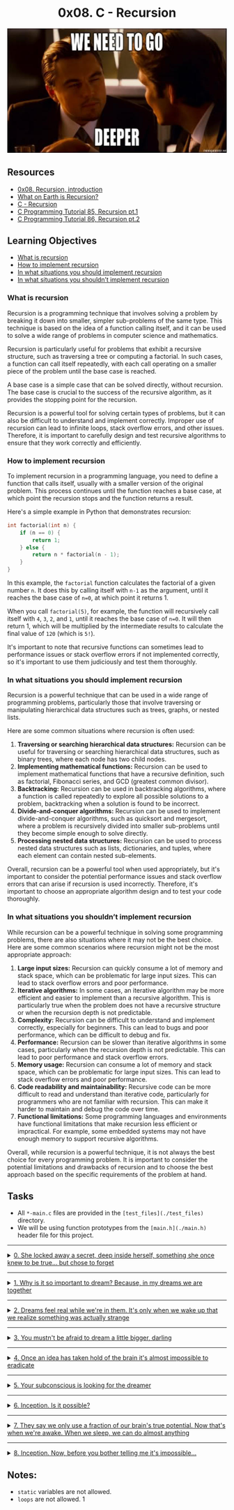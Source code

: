 
<h1 align="center">0x08. C - Recursion</h1>

<p align="center">
<img src="./imgs/a88.jpeg" alt="A meme about leonardo dicaprio saying 'we need to go deeper'">
</p>

## Resources
- [0x08. Recursion, introduction](https://s3.amazonaws.com/alx-intranet.hbtn.io/uploads/misc/2021/1/2818ba6f14f644b871dcbd746925fa15b8cd5937.pdf?X-Amz-Algorithm=AWS4-HMAC-SHA256&X-Amz-Credential=AKIARDDGGGOUSBVO6H7D%2F20230308%2Fus-east-1%2Fs3%2Faws4_request&X-Amz-Date=20230308T140244Z&X-Amz-Expires=86400&X-Amz-SignedHeaders=host&X-Amz-Signature=643abdea1ac2d004bbae216158d409e46d39f0ea54263a37e9af59f269afc6e6)
- [What on Earth is Recursion?](https://www.youtube.com/watch?v=Mv9NEXX1VHc)
- [C - Recursion](https://www.tutorialspoint.com/cprogramming/c_recursion.htm)
- [C Programming Tutorial 85, Recursion pt.1](https://www.youtube.com/watch?v=XGxbXMP6k8k)
- [C Programming Tutorial 86, Recursion pt.2](https://www.youtube.com/watch?v=7XiIS6HobNs)


## Learning Objectives
- [What is recursion](#what-is-recursion)
- [How to implement recursion](#how-to-implement-recursion)
- [In what situations you should implement recursion](#in-what-situations-you-should-implement-recursion)
- [In what situations you shouldn’t implement recursion](#in-what-situations-you-shouldnt-implement-recursion)


### What is recursion
Recursion is a programming technique that involves solving a problem by breaking it down into smaller, simpler sub-problems of the same type. This technique is based on the idea of a function calling itself, and it can be used to solve a wide range of problems in computer science and mathematics.

Recursion is particularly useful for problems that exhibit a recursive structure, such as traversing a tree or computing a factorial. In such cases, a function can call itself repeatedly, with each call operating on a smaller piece of the problem until the base case is reached.

A base case is a simple case that can be solved directly, without recursion. The base case is crucial to the success of the recursive algorithm, as it provides the stopping point for the recursion.

Recursion is a powerful tool for solving certain types of problems, but it can also be difficult to understand and implement correctly. Improper use of recursion can lead to infinite loops, stack overflow errors, and other issues. Therefore, it is important to carefully design and test recursive algorithms to ensure that they work correctly and efficiently.


### How to implement recursion
To implement recursion in a programming language, you need to define a function that calls itself, usually with a smaller version of the original problem. This process continues until the function reaches a base case, at which point the recursion stops and the function returns a result.

Here's a simple example in Python that demonstrates recursion:

```c
int factorial(int n) {
    if (n == 0) {
        return 1;
    } else {
        return n * factorial(n - 1);
    }
}
```
In this example, the `factorial` function calculates the factorial of a given number `n`. It does this by calling itself with `n-1` as the argument, until it reaches the base case of `n=0`, at which point it returns 1.

When you call `factorial(5)`, for example, the function will recursively call itself with `4`, `3`, `2`, and `1`, until it reaches the base case of `n=0`. It will then return 1, which will be multiplied by the intermediate results to calculate the final value of `120` (which is `5!`).

It's important to note that recursive functions can sometimes lead to performance issues or stack overflow errors if not implemented correctly, so it's important to use them judiciously and test them thoroughly.

### In what situations you should implement recursion

Recursion is a powerful technique that can be used in a wide range of programming problems, particularly those that involve traversing or manipulating hierarchical data structures such as trees, graphs, or nested lists.

Here are some common situations where recursion is often used:

1. **Traversing or searching hierarchical data structures:** Recursion can be useful for traversing or searching hierarchical data structures, such as binary trees, where each node has two child nodes.
2. **Implementing mathematical functions:** Recursion can be used to implement mathematical functions that have a recursive definition, such as factorial, Fibonacci series, and GCD (greatest common divisor). 
3. **Backtracking:** Recursion can be used in backtracking algorithms, where a function is called repeatedly to explore all possible solutions to a problem, backtracking when a solution is found to be incorrect. 
4. **Divide-and-conquer algorithms:** Recursion can be used to implement divide-and-conquer algorithms, such as quicksort and mergesort, where a problem is recursively divided into smaller sub-problems until they become simple enough to solve directly. 
5. **Processing nested data structures:** Recursion can be used to process nested data structures such as lists, dictionaries, and tuples, where each element can contain nested sub-elements.

Overall, recursion can be a powerful tool when used appropriately, but it's important to consider the potential performance issues and stack overflow errors that can arise if recursion is used incorrectly. Therefore, it's important to choose an appropriate algorithm design and to test your code thoroughly.

### In what situations you shouldn’t implement recursion

While recursion can be a powerful technique in solving some programming problems, there are also situations where it may not be the best choice. Here are some common scenarios where recursion might not be the most appropriate approach:

1. **Large input sizes:** Recursion can quickly consume a lot of memory and stack space, which can be problematic for large input sizes. This can lead to stack overflow errors and poor performance.
2. **Iterative algorithms:** In some cases, an iterative algorithm may be more efficient and easier to implement than a recursive algorithm. This is particularly true when the problem does not have a recursive structure or when the recursion depth is not predictable.
3. **Complexity:** Recursion can be difficult to understand and implement correctly, especially for beginners. This can lead to bugs and poor performance, which can be difficult to debug and fix.
4. **Performance:** Recursion can be slower than iterative algorithms in some cases, particularly when the recursion depth is not predictable. This can lead to poor performance and stack overflow errors.
5. **Memory usage:** Recursion can consume a lot of memory and stack space, which can be problematic for large input sizes. This can lead to stack overflow errors and poor performance.
6. **Code readability and maintainability:** Recursive code can be more difficult to read and understand than iterative code, particularly for programmers who are not familiar with recursion. This can make it harder to maintain and debug the code over time.
7. **Functional limitations:** Some programming languages and environments have functional limitations that make recursion less efficient or impractical. For example, some embedded systems may not have enough memory to support recursive algorithms.

Overall, while recursion is a powerful technique, it is not always the best choice for every programming problem. It is important to consider the potential limitations and drawbacks of recursion and to choose the best approach based on the specific requirements of the problem at hand.

## Tasks
- All `*-main.c` files are provided in the `[test_files](./test_files)` directory.
- We will be using function prototypes from the `[main.h](./main.h)` header file for this project.

---

<details>
<summary><a href="0-puts_recursion.c">0. She locked away a secret, deep inside herself, something she once knew to be true... but chose to forget</a></summary>

<img src="./imgs/0-puts_recursion.png" alt="puts a string recursively">

## Task 0

<img src="./imgs/0-puts_recursion.png" alt="puts recursion>

```c
#include "main.h"

/**
 * main - check the code
 *
 * Return: Always 0.
 */
int main(void)
{
    _puts_recursion("Puts with recursion");
    return (0);
}
```

> compiled with: `gcc -Wall -pedantic -Werror -Wextra -std=gnu89 _putchar.c 0-main.c 0-puts_recursion.c -o 0-puts_recursion`

> Output:
>```shell
> Puts with recursion 
>```

</details>

---

<details>
<summary><a href="1-print_rev_recursion.c">1. Why is it so important to dream? Because, in my dreams we are together</a></summary>

## Task 1

<img src="./imgs/1-print_rev_recursion.png" alt="print in reverse with recursion">

```c
#include "main.h"

/**
 * main - check the code
 *
 * Return: Always 0.
 */
int main(void)
{
    _print_rev_recursion("\nColton Walker");
    return (0);
}
```

> Compiled with: `gcc -Wall -pedantic -Werror -Wextra -std=gnu89 _putchar.c 1-main.c 1-print_rev_recursion.c -o 1-print_rev_recursion`

> Output:
> ```shell
> reklaW notloC
>```

</details>

---

<details>
<summary><a href="2-strlen_recursion.c">2. Dreams feel real while we're in them. It's only when we wake up that we realize something was actually strange</a></summary>

## Task 2

<img src="./imgs/2-strlen_recursion.png" alt="string length with recursion">

```c
#include "main.h"
#include <stdio.h>

/**
 * main - check the code
 *
 * Return: Always 0.
 */
int main(void)
{
    int n;

    n = _strlen_recursion("Corbin Coleman");
    printf("%d\n", n);
    return (0);
}
```

> Compiled with: `gcc -Wall -pedantic -Werror -Wextra -std=gnu89 2-main.c 2-strlen_recursion.c -o 2-strlen_recursion`

> Output:
> ```shell
> 14
>```

</details>

---

<details>
<summary><a href="3-factorial.c">3. You mustn't be afraid to dream a little bigger, darling</a></summary>

## Task 3

<img src="./imgs/3-factorial.png" alt="factorial">

```c
julien@ubuntu:~/0x08. Recursion$ cat 3-main.c
#include "main.h"
#include <stdio.h>

/**
 * main - check the code
 *
 * Return: Always 0.
 */
int main(void)
{
    int r;

    r = factorial(1);
    printf("%d\n", r);
    r = factorial(5);
    printf("%d\n", r);
    r = factorial(10);
    printf("%d\n", r);
    r = factorial(-1024);
    printf("%d\n", r);
    return (0);
}
```

> Compiled with: `gcc -Wall -pedantic -Werror -Wextra -std=gnu89 3-main.c 3-factorial.c -o 3-factorial`

> Output:
> ```c
> 1
> 120
> 3628800
> -1
> ```

</details>

---

<details>
<summary><a href="4-pow_recursion.c">4. Once an idea has taken hold of the brain it's almost impossible to eradicate</a></summary>


## Task 4

<img src="./imgs/4-pow_recursion.png" alt="power recursion">

```c
#include "main.h"
#include <stdio.h>

/**
 * main - check the code
 *
 * Return: Always 0.
 */
int main(void)
{
    int r;

    r = _pow_recursion(1, 10);
    printf("%d\n", r);
    r = _pow_recursion(1024, 0);
    printf("%d\n", r);
    r = _pow_recursion(2, 16);
    printf("%d\n", r);
    r = _pow_recursion(5, 2);
    printf("%d\n", r);
    r = _pow_recursion(5, -2);
    printf("%d\n", r);
    r = _pow_recursion(-5, 3);
    printf("%d\n", r);
    return (0);
}
```

> compiled with: `gcc -Wall -pedantic -Werror -Wextra -std=gnu89 4-main.c 4-pow_recursion.c -o 4-pow_recursion`

> Output:
> ```shell
> 1
> 1
> 65536
> 25
> -1
> -125
> ```

</details>

---

<details>
<summary><a href="5-sqrt_recursion.c">5. Your subconscious is looking for the dreamer</a></summary>

## Task 5

<img src="./imgs/5-sqrt_recursion.png" alt="square root recursion">

```c
#include "main.h"
#include <stdio.h>

/**
 * main - check the code
 *
 * Return: Always 0.
 */
int main(void)
{
    int r;

    r = _sqrt_recursion(1);
    printf("%d\n", r);
    r = _sqrt_recursion(1024);
    printf("%d\n", r);
    r = _sqrt_recursion(16);
    printf("%d\n", r);
    r = _sqrt_recursion(17);
    printf("%d\n", r);
    r = _sqrt_recursion(25);
    printf("%d\n", r);
    r = _sqrt_recursion(-1);
    printf("%d\n", r);
    return (0);
}
```

> Compiled with: `gcc -Wall -pedantic -Werror -Wextra -std=gnu89 5-main.c 5-sqrt_recursion.c -o 5-sqrt_recursion`

> Output:
> ```shell
> 1
> 32
> 4
> -1
> 5
> -1
> ```

</details> 

---

<details>
<summary><a href="6-is_prime_number.c">6. Inception. Is it possible?</a></summary>

## Task 6

<img src="./imgs/6-is_prime_number.png" alt="prime number">

```c
#include "main.h"
#include <stdio.h>

/**
 * main - check the code
 *
 * Return: Always 0.
 */
int main(void)
{
    int r;

    r = is_prime_number(1);
    printf("%d\n", r);
    r = is_prime_number(1024);
    printf("%d\n", r);
    r = is_prime_number(16);
    printf("%d\n", r);
    r = is_prime_number(17);
    printf("%d\n", r);
    r = is_prime_number(25);
    printf("%d\n", r);
    r = is_prime_number(-1);
    printf("%d\n", r);
    r = is_prime_number(113);
    printf("%d\n", r);
    r = is_prime_number(7919);
    printf("%d\n", r);
    return (0);
}
```

> Compiled with: `gcc -Wall -pedantic -Werror -Wextra -std=gnu89 6-main.c 6-is_prime_number.c -o 6-is_prime_number`

> Output:
> ```shell
> 0
> 0
> 0
> 1
> 0
> 0
> 1
> 1
> ```

</details>

---

<details>
<summary><a href="100-is_palindrome.c">7. They say we only use a fraction of our brain's true potential. Now that's when we're awake. When we sleep, we can do almost anything</a></summary>

## Task 7

<img src="./imgs/100-is_palindrome.png" alt="palindrome">

```c
#include "main.h"
#include <stdio.h>

/**
 * main - check the code
 *
 * Return: Always 0.
 */
int main(void)
{
    int r;

    r = is_palindrome("level");
    printf("%d\n", r);
    r = is_palindrome("redder");
    printf("%d\n", r);
    r = is_palindrome("test");
    printf("%d\n", r);
    r = is_palindrome("step on no pets");
    printf("%d\n", r);
    return (0);
}
```

> Compiled with: `gcc -Wall -pedantic -Werror -Wextra -std=gnu89 7-main.c 7-is_palindrome.c -o 7-is_palindrome`

> Output:
> ```shell
> 1
> 1
> 0
> 1
> ```

</details>

---

<details>
<summary><a href="101-wildcmp.c">8. Inception. Now, before you bother telling me it's impossible...</a></summary>

## Task 8

<img src="./imgs/101-wildcmp.png" alt="wildcmp">

```c
#include "main.h"
#include <stdio.h>

/**
 * main - check the code
 *
 * Return: Always 0.
 */
int main(void)
{
    int r;

    r = wildcmp("main.c", "*.c");
    printf("%d\n", r);
    r = wildcmp("main.c", "m*a*i*n*.*c*");
    printf("%d\n", r);
    r = wildcmp("main.c", "main.c");
    printf("%d\n", r);
    r = wildcmp("main.c", "m*c");
    printf("%d\n", r);
    r = wildcmp("main.c", "ma********************************c");
    printf("%d\n", r);
    r = wildcmp("main.c", "*");
    printf("%d\n", r);
    r = wildcmp("main.c", "***");
    printf("%d\n", r);
    r = wildcmp("main.c", "m.*c");
    printf("%d\n", r);
    r = wildcmp("main.c", "**.*c");
    printf("%d\n", r);
    r = wildcmp("main-main.c", "ma*in.c");
    printf("%d\n", r);
    r = wildcmp("main", "main*d");
    printf("%d\n", r);
    r = wildcmp("abc", "*b");
    printf("%d\n", r);
    return (0);
}
```

> Compiled with: `gcc -Wall -pedantic -Werror -Wextra -std=gnu89 100-main.c 100-wildcmp.c -o 100-wildcmp`

> Output:
> ```shell
> 1
> 1
> 1
> 1
> 1
> 1
> 1
> 0
> 1
> 1
> 0
> 0
> ```

</details>

## Notes:
- `static` variables are not allowed.
- `loops` are not allowed.
1
